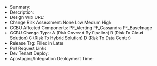 * Summary: 
* Description: 
* Design Wiki URL:
* Change Risk Assessment: 
  None
  Low
  Medium
  High
* CCBU Affected Components: 
  PF_Alerting
  PF_Cassandra
  PF_BaseImage
* CCBU Change Type: 
  A (Risk Covered By Pipeline)
  B (Risk To Cloud Solution)
  C (Risk To Hybrid Solution)
  D (Risk To Data Center)
* Release Tag: Filled in Later
* Pull Request Links: 
* Dev Tenant Deploy:
* Appstaging/Integration Deployment Time:
